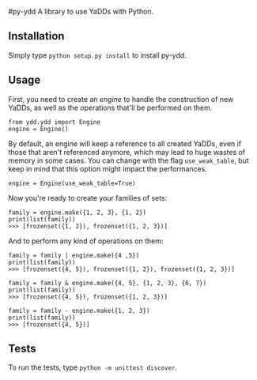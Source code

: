 #py-ydd
A library to use YaDDs with Python.

## Installation
Simply type `python setup.py install` to install py-ydd.

## Usage
First, you need to create an *engine* to handle the construction of new YaDDs, as well as the operations that'll be performed on them.

```
from ydd.ydd import Engine
engine = Engine()
```

By default, an engine will keep a reference to all created YaDDs, even if those that aren't referenced anymore, which may lead to huge wastes of memory in some cases.
You can change with the flag `use_weak_table`, but keep in mind that this option might impact the performances.

```
engine = Engine(use_weak_table=True)
```

Now you're ready to create your families of sets:

```
family = engine.make({1, 2, 3}, {1, 2})
print(list(family))
>>> [frozenset({1, 2}), frozenset({1, 2, 3})]
```

And to perform any kind of operations on them:

```
family = family | engine.make({4 ,5})
print(list(family))
>>> [frozenset({4, 5}), frozenset({1, 2}), frozenset({1, 2, 3})]

family = family & engine.make({4, 5}, {1, 2, 3}, {6, 7})
print(list(family))
>>> [frozenset({4, 5}), frozenset({1, 2, 3})]

family = family - engine.make({1, 2, 3})
print(list(family))
>>> [frozenset({4, 5})]
```

## Tests
To run the tests, type `python -m unittest discover`.
